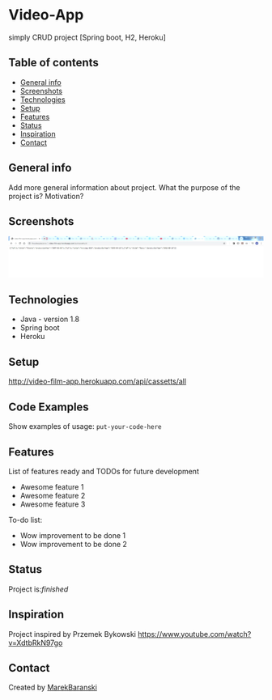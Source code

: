 # Video-App
simply CRUD project [Spring boot, H2, Heroku]

## Table of contents
* [General info](#general-info)
* [Screenshots](#screenshots)
* [Technologies](#technologies)
* [Setup](#setup)
* [Features](#features)
* [Status](#status)
* [Inspiration](#inspiration)
* [Contact](#contact)

## General info
Add more general information about project. What the purpose of the project is? Motivation?

## Screenshots
![WebApp](./image/screenshot.jpg)

## Technologies
* Java - version 1.8
* Spring boot
* Heroku

## Setup
http://video-film-app.herokuapp.com/api/cassetts/all

## Code Examples
Show examples of usage:
`put-your-code-here`

## Features
List of features ready and TODOs for future development
* Awesome feature 1
* Awesome feature 2
* Awesome feature 3

To-do list:
* Wow improvement to be done 1
* Wow improvement to be done 2

## Status
Project is:_finished_

## Inspiration
Project inspired by Przemek Bykowski
https://www.youtube.com/watch?v=XdtbRkN97go

## Contact
Created by [MarekBaranski](https://github.com/MarekBaranski)
